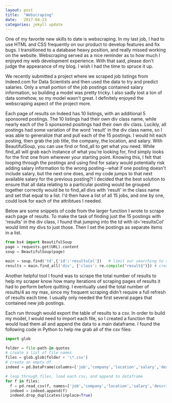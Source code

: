 ```yaml
---
layout: post
title:  "Webscraping"
date:   2017-04-23
categories: jekyll update
---
```


One of my favorite new skills to date is webscraping. In my last job, I had to use HTML and CSS frequently on our product to develop features and fix bugs. I transitioned to a database heavy position, and really missed working on the website. Webscraping served as a nice reminder as to how much I enjoyed my web development experience. With that said, please don't judge the appearance of my blog. I wish I had the time to spruce it up.

We recently submitted a project where we scraped job listings from Indeed.com for Data Scientists and then used the data to try and predict salaries. Only a small portion of the job postings contained salary information, so building a model was pretty tricky. I also sadly lost a ton of data somehow, so my model wasn't great. I definitely enjoyed the webscraping aspect of the project more.

Each page of results on Indeed has 10 listings, with an additional 5 sponsored postings. The 10 listings had their own div class name, while nearly each of the 5 sponsored positings had their own div class. Lucikly, all postings had some variation of the word 'result' in the div class name, so I was able to generalize that and pull each of the 15 postings. I would hit each posting, then grab the job title, the company, the location, and salary. With BeautifulSoup, you can use find or find_all to get what you need. While find_all will grab each instance of what you're looking for, find simply looks for the first one from wherever your starting point. Knowing this, I felt that looping through the postings and using find for salary would potentially risk adding salary information to the wrong posting--what if one posting doesn't include salary, but the next one does, and my code jumps to that next available salary for the previous posting?! I decided that the best solution to ensure that all data relating to a particular posting would be grouped together correctly would be to find_all divs with 'result' in the class name and set that equal to a list. I'd then have a list of all 15 jobs, and one by one, could look for each of the attribtues I needed.

Below are some snippets of code from the larger function I wrote to scrape each page of results. To make the task of finding just the 15 postings with 'results' in the div class, I found that jumping into the td with id='resultsCol' would limit my divs to just those. Then I set the postings as separate items in a list.

```python
from bs4 import BeautifulSoup
page = requests.get(URL).content
soup = BeautifulSoup(page)

main = soup.find('td',{'id':'resultsCol'})   # limit our searching to solely the results portion of the page
results = main.find_all('div', {'class': re.compile("result$")}) # create a list consisting only of the 15 results
```

Another helpful tool I found was to scrape the total number of results to help my scraper know how many iterations of scraping pages of results it had to perform before quitting. I eventually used the total number of results/4 as my max, since my frequent scraping didn't require a full refresh of results each time. I usually only needed the first several pages that contained new job postings.

Each run through would export the table of results to a csv. In order to build my model, I would need to import each file, so I created a function that would load them all and append the data to a main dataframe. I found the following code in Python to help me grab all of the csv files:

```python
import glob

folder = file-path-in-quotes
# create a list of file names
files = glob.glob(folder + '\*.csv')
# create an empty df
indeed = pd.DataFrame(columns=['job','company','location','salary','description'])

# loop through files, load each csv, and append to dataframe
for f in files:
  f = pd.read_csv(f, names=['job','company','location','salary','description'],low_memory=False)
  indeed = indeed.append(f)
  indeed.drop_duplicates(inplace=True)

```

